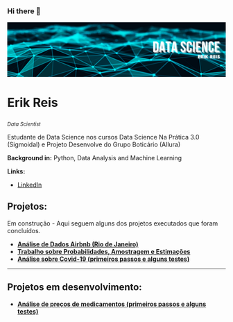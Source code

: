 ### Hi there 👋

<p align="center">
  <img src="banner.png" >
</p>

# Erik Reis
<sub>*Data Scientist*</sub>

Estudante de Data Science nos cursos Data Science Na Prática 3.0 (Sigmoidal) e Projeto Desenvolve do Grupo Boticário (Allura) 

**Background in:** Python, Data Analysis and Machine Learning

**Links:**
* [LinkedIn](https://www.linkedin.com/in/deverikreis/)


## Projetos:
Em construção - Aqui seguem alguns dos projetos executados que foram concluídos.

* [**Análise de Dados Airbnb (Rio de Janeiro)**](https://colab.research.google.com/drive/13hnJNti1lUheVybzquj9R7YZmc0aU2cb?usp=sharing)
* [**Trabalho sobre Probabilidades, Amostragem e Estimações**](https://colab.research.google.com/drive/1powtDisc5jCnaBgHDkPOi4aqLg2ffMmx?usp=sharing)
* [**Análise sobre Covid-19 (primeiros passos e alguns testes)**](https://colab.research.google.com/drive/1iXEGv8Zucv1E5-91AktfACsqAerWQA4W?usp=sharing)

---

## Projetos em desenvolvimento:

* [**Análise de preços de medicamentos (primeiros passos e alguns testes)**](https://colab.research.google.com/drive/1mI8wkcCAPgIb-6en-Rh-FBZX6Cl0YvU4?usp=sharing)


<!--
**rirawax/rirawax** is a ✨ _special_ ✨ repository because its `README.md` (this file) appears on your GitHub profile.

Here are some ideas to get you started:

- 🔭 I’m currently working on ...
- 🌱 I’m currently learning ...
- 👯 I’m looking to collaborate on ...
- 🤔 I’m looking for help with ...
- 💬 Ask me about ...
- 📫 How to reach me: ...
- 😄 Pronouns: ...
- ⚡ Fun fact: ...
-->
